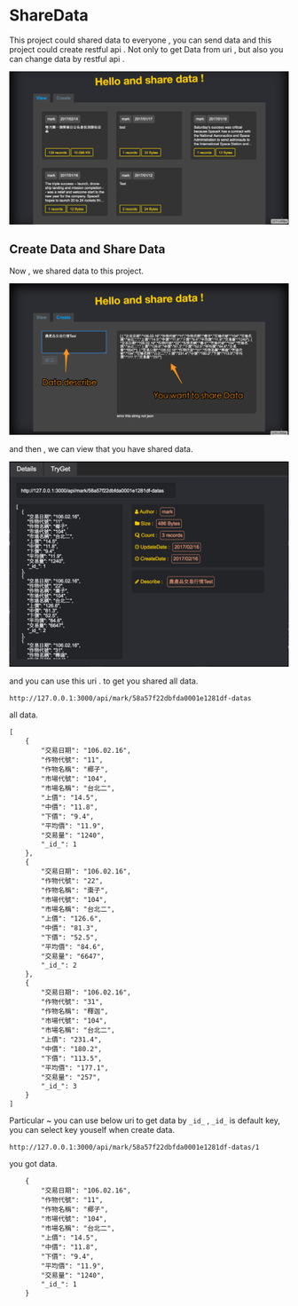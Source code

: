 # ShareData

This project could shared data to everyone , you can send data and this project could create restful api . Not only to get Data from uri , but also you can change data by restful api . 

![alt tag](https://github.com/h091237557/ShareData/blob/master/img/img1.png)

## Create Data and Share Data

Now , we shared data to this project.

![alt tag](https://github.com/h091237557/ShareData/blob/master/img/img6.png)

and then , we can view that you have shared data.

![alt tag](https://github.com/h091237557/ShareData/blob/master/img/img5.png)

and you can use this uri . to get you shared all data.

```
http://127.0.0.1:3000/api/mark/58a57f22dbfda0001e1281df-datas
```

all data.

```
[
    {
        "交易日期": "106.02.16",
        "作物代號": "11",
        "作物名稱": "椰子",
        "市場代號": "104",
        "市場名稱": "台北二",
        "上價": "14.5",
        "中價": "11.8",
        "下價": "9.4",
        "平均價": "11.9",
        "交易量": "1240",
        "_id_": 1
    },
    {
        "交易日期": "106.02.16",
        "作物代號": "22",
        "作物名稱": "棗子",
        "市場代號": "104",
        "市場名稱": "台北二",
        "上價": "126.6",
        "中價": "81.3",
        "下價": "52.5",
        "平均價": "84.6",
        "交易量": "6647",
        "_id_": 2
    },
    {
        "交易日期": "106.02.16",
        "作物代號": "31",
        "作物名稱": "釋迦",
        "市場代號": "104",
        "市場名稱": "台北二",
        "上價": "231.4",
        "中價": "180.2",
        "下價": "113.5",
        "平均價": "177.1",
        "交易量": "257",
        "_id_": 3
    }
]
```

Particular ~ you can use below uri to get data by `_id_` , `_id_` is default key, you can select key youself when create data.

```
http://127.0.0.1:3000/api/mark/58a57f22dbfda0001e1281df-datas/1
```

you got data.

```
    {
        "交易日期": "106.02.16",
        "作物代號": "11",
        "作物名稱": "椰子",
        "市場代號": "104",
        "市場名稱": "台北二",
        "上價": "14.5",
        "中價": "11.8",
        "下價": "9.4",
        "平均價": "11.9",
        "交易量": "1240",
        "_id_": 1
    }
```
